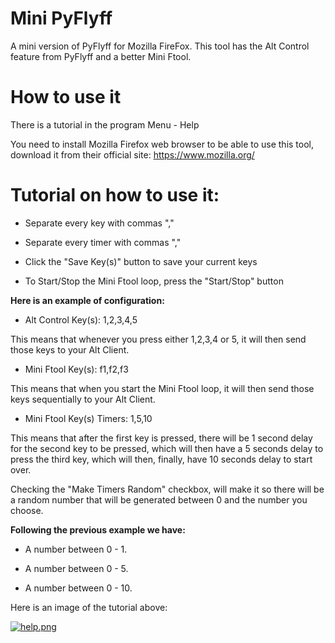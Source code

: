 # Mini PyFlyff
A mini version of PyFlyff for Mozilla FireFox. This tool has the Alt Control feature from PyFlyff and a better Mini Ftool.

# How to use it

There is a tutorial in the program Menu - Help

You need to install Mozilla Firefox web browser to be able to use this tool, download it from their official site: https://www.mozilla.org/

# Tutorial on how to use it:

- Separate every key with commas ","

- Separate every timer with commas ","

- Click the "Save Key(s)" button to save your current keys

- To Start/Stop the Mini Ftool loop, press the "Start/Stop" button

**Here is an example of configuration:**

- Alt Control Key(s): 1,2,3,4,5

This means that whenever you press either 1,2,3,4 or 5, it will then send those keys to your Alt Client.

- Mini Ftool Key(s): f1,f2,f3

This means that when you start the Mini Ftool loop, it will then send those keys sequentially to your Alt Client.

- Mini Ftool Key(s) Timers: 1,5,10

This means that after the first key is pressed, there will be 1 second delay for the second key to be pressed, which will then have a 5 seconds delay to press the third key, which will then, finally, have 10 seconds delay to start over.

Checking the "Make Timers Random" checkbox, will make it so there will be a random number that will be generated between 0 and the number you choose.

**Following the previous example we have:**

- A number between 0 - 1.

- A number between 0 - 5.

- A number between 0 - 10.

Here is an image of the tutorial above:

[![help.png](https://i.postimg.cc/yYBnsT2R/help.png)](https://postimg.cc/Th7ncnd2)
